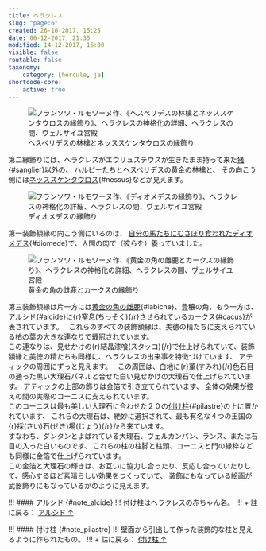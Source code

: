 ```yaml
---
title: ヘラクレス
slug: "page:6"
created: 26-10-2017, 15:25
date: 06-12-2017, 21:35
modified: 14-12-2017, 16:00
visible: false
routable: false
taxonomy:
    category: [hercule, ja]
shortcode-core:
    active: true
---
```

<figure><picture>
<source
sizes="(max-width: 767px) 98vw, (min-width: 959px) 50vw, 86vw"
srcset="
/user/sites/docs/pages/01.home/02.versailles/01.palais/01.hercule/06.hercule_6/hercule13-280.webp 280w,
/user/sites/docs/pages/01.home/02.versailles/01.palais/01.hercule/06.hercule_6/hercule13-380.webp 380w,
/user/sites/docs/pages/01.home/02.versailles/01.palais/01.hercule/06.hercule_6/hercule13-480.webp 480w,
/user/sites/docs/pages/01.home/02.versailles/01.palais/01.hercule/06.hercule_6/hercule13-640.webp 640w,
/user/sites/docs/pages/01.home/02.versailles/01.palais/01.hercule/06.hercule_6/hercule13-840.webp 840w,
/user/sites/docs/pages/01.home/02.versailles/01.palais/01.hercule/06.hercule_6/hercule13-1280.webp 1280w,
/user/sites/docs/pages/01.home/02.versailles/01.palais/01.hercule/06.hercule_6/hercule13-1600.webp 1600w,
/user/sites/docs/pages/01.home/02.versailles/01.palais/01.hercule/06.hercule_6/hercule13-1920.webp 1920w"
type="image/webp" />
<img src="/user/sites/docs/pages/01.home/02.versailles/01.palais/01.hercule/06.hercule_6/hercule13-640.jpg" alt="フランソワ・ルモワーヌ作、《ヘスペリデスの林檎とネッススケンタウロスの縁飾り》、ヘラクレスの神格化の詳細、ヘラクレスの間、ヴェルサイユ宮殿" title="フランソワ・ルモワーヌ作、《ヘスペリデスの林檎とネッススケンタウロスの縁飾り》、ヘラクレスの神格化の詳細、ヘラクレスの間、ヴェルサイユ宮殿" usemap="#img_hercule13"
sizes="(max-width: 767px) 98vw, (min-width: 959px) 50vw, 86vw"
srcset="
/user/sites/docs/pages/01.home/02.versailles/01.palais/01.hercule/06.hercule_6/hercule13-280.jpg 280w,
/user/sites/docs/pages/01.home/02.versailles/01.palais/01.hercule/06.hercule_6/hercule13-380.jpg 380w,
/user/sites/docs/pages/01.home/02.versailles/01.palais/01.hercule/06.hercule_6/hercule13-480.jpg 480w,
/user/sites/docs/pages/01.home/02.versailles/01.palais/01.hercule/06.hercule_6/hercule13-640.jpg 640w,
/user/sites/docs/pages/01.home/02.versailles/01.palais/01.hercule/06.hercule_6/hercule13-840.jpg 840w,
/user/sites/docs/pages/01.home/02.versailles/01.palais/01.hercule/06.hercule_6/hercule13-1280.jpg 1280w,
/user/sites/docs/pages/01.home/02.versailles/01.palais/01.hercule/06.hercule_6/hercule13-1600.jpg 1600w,
/user/sites/docs/pages/01.home/02.versailles/01.palais/01.hercule/06.hercule_6/hercule13-1920.jpg 1920w" />
</picture><figcaption>ヘスペリデスの林檎とネッススケンタウロスの縁飾り</figcaption><map name="img_hercule13" id="img_hercule13">
<area id="area_sanglier" alt="猪" title="猪" href="#sanglier" shape="poly" coords="109,166,117,167,136,168,138,160,148,160,150,149,157,149,157,157,155,161,164,161,171,148,180,151,179,155,186,161,192,163,196,166,204,167,210,165,220,168,219,161,215,153,215,149,210,147,211,144,215,139,212,135,202,137,197,140,197,149,189,154,181,151,172,148,168,143,163,144,157,149,150,149,147,152,138,151,136,154,131,149,124,151,118,156,112,160">
<area id="area_nessus" alt="ネッススケンタウロス" title="ネッススケンタウロス" href="#nessus" shape="poly" coords="340,158,340,164,346,166,353,155,360,156,364,163,374,163,384,138,391,135,390,125,392,120,402,121,405,126,411,129,416,129,423,123,419,106,415,98,408,87,411,88,412,79,415,74,412,64,405,60,395,61,390,68,389,70,383,64,377,65,362,77,354,89,354,98,335,106,343,112,339,120,342,123,339,130,344,132,342,137,344,144,346,148,348,154">
</map></figure>

第二縁飾りには、ヘラクレスがエウリュステウスが生きたまま持って来た[猪][1]{#sanglier}以外の、
ハルピーたちとヘスペリデスの黄金の林檎と、
その向こう側には[ネッススケンタウロス][2]{#nessus}などが見えます。

<figure><picture>
<source
sizes="(max-width: 767px) 98vw, (min-width: 959px) 50vw, 86vw"
srcset="
/user/sites/docs/pages/01.home/02.versailles/01.palais/01.hercule/06.hercule_6/hercule14-280.webp 280w,
/user/sites/docs/pages/01.home/02.versailles/01.palais/01.hercule/06.hercule_6/hercule14-380.webp 380w,
/user/sites/docs/pages/01.home/02.versailles/01.palais/01.hercule/06.hercule_6/hercule14-480.webp 480w,
/user/sites/docs/pages/01.home/02.versailles/01.palais/01.hercule/06.hercule_6/hercule14-640.webp 640w,
/user/sites/docs/pages/01.home/02.versailles/01.palais/01.hercule/06.hercule_6/hercule14-840.webp 840w,
/user/sites/docs/pages/01.home/02.versailles/01.palais/01.hercule/06.hercule_6/hercule14-1280.webp 1280w,
/user/sites/docs/pages/01.home/02.versailles/01.palais/01.hercule/06.hercule_6/hercule14-1600.webp 1600w,
/user/sites/docs/pages/01.home/02.versailles/01.palais/01.hercule/06.hercule_6/hercule14-1920.webp 1920w"
type="image/webp" />
<img src="/user/sites/docs/pages/01.home/02.versailles/01.palais/01.hercule/06.hercule_6/hercule14-640.jpg" alt="フランソワ・ルモワーヌ作、《ディオメデスの縁飾り》、ヘラクレスの神格化の詳細、ヘラクレスの間、ヴェルサイユ宮殿" title="フランソワ・ルモワーヌ作、《ディオメデスの縁飾り》、ヘラクレスの神格化の詳細、ヘラクレスの間、ヴェルサイユ宮殿" usemap="#img_hercule14"
sizes="(max-width: 767px) 98vw, (min-width: 959px) 50vw, 86vw"
srcset="
/user/sites/docs/pages/01.home/02.versailles/01.palais/01.hercule/06.hercule_6/hercule14-280.jpg 280w,
/user/sites/docs/pages/01.home/02.versailles/01.palais/01.hercule/06.hercule_6/hercule14-380.jpg 380w,
/user/sites/docs/pages/01.home/02.versailles/01.palais/01.hercule/06.hercule_6/hercule14-480.jpg 480w,
/user/sites/docs/pages/01.home/02.versailles/01.palais/01.hercule/06.hercule_6/hercule14-640.jpg 640w,
/user/sites/docs/pages/01.home/02.versailles/01.palais/01.hercule/06.hercule_6/hercule14-840.jpg 840w,
/user/sites/docs/pages/01.home/02.versailles/01.palais/01.hercule/06.hercule_6/hercule14-1280.jpg 1280w,
/user/sites/docs/pages/01.home/02.versailles/01.palais/01.hercule/06.hercule_6/hercule14-1600.jpg 1600w,
/user/sites/docs/pages/01.home/02.versailles/01.palais/01.hercule/06.hercule_6/hercule14-1920.jpg 1920w" />
</picture><figcaption>ディオメデスの縁飾り</figcaption><map name="img_hercule14" id="img_hercule14">
<area id="area_diomede" alt="自分の馬たちにむさぼり食われたディオメデス" title="自分の馬たちにむさぼり食われたディオメデス" href="#diomede" shape="poly" coords="170,284,185,285,190,280,190,272,250,274,254,278,264,279,264,275,279,275,281,284,288,288,305,281,309,275,362,276,367,286,401,286,399,274,410,271,409,269,416,236,412,243,409,242,407,234,410,224,417,221,423,224,424,220,421,212,424,205,427,206,433,202,442,204,444,213,445,222,456,233,457,256,453,260,441,253,449,273,454,282,440,283,431,266,427,266,430,273,427,283,440,283,455,282,460,267,457,256,456,234,463,231,472,224,477,208,472,195,465,188,455,190,449,195,454,203,455,216,461,210,461,203,454,203,449,194,444,189,436,184,426,184,423,184,414,175,402,168,402,161,390,149,379,149,380,146,367,146,360,148,361,145,353,147,346,152,339,156,336,161,333,162,329,169,323,179,322,172,323,166,317,159,313,146,316,145,303,136,296,136,288,145,286,154,280,158,280,164,284,171,281,175,270,174,261,175,259,177,248,173,235,172,227,176,220,183,216,189,214,184,216,180,227,176,220,171,214,168,206,173,202,186,203,197,209,208,208,212,209,219,214,226,204,245,197,247,184,261,180,274">
</map></figure>

第一装飾額縁の向こう側にいるのは、
[自分の馬たちにむさぼり食われたディオメデス][3]{#diomede}で、人間の肉で（彼らを）養っていました。

<figure><picture>
<source
sizes="(max-width: 767px) 98vw, (min-width: 959px) 50vw, 86vw"
srcset="
/user/sites/docs/pages/01.home/02.versailles/01.palais/01.hercule/06.hercule_6/hercule15-280.webp 280w,
/user/sites/docs/pages/01.home/02.versailles/01.palais/01.hercule/06.hercule_6/hercule15-380.webp 380w,
/user/sites/docs/pages/01.home/02.versailles/01.palais/01.hercule/06.hercule_6/hercule15-480.webp 480w,
/user/sites/docs/pages/01.home/02.versailles/01.palais/01.hercule/06.hercule_6/hercule15-640.webp 640w,
/user/sites/docs/pages/01.home/02.versailles/01.palais/01.hercule/06.hercule_6/hercule15-840.webp 840w,
/user/sites/docs/pages/01.home/02.versailles/01.palais/01.hercule/06.hercule_6/hercule15-1280.webp 1280w,
/user/sites/docs/pages/01.home/02.versailles/01.palais/01.hercule/06.hercule_6/hercule15-1600.webp 1600w,
/user/sites/docs/pages/01.home/02.versailles/01.palais/01.hercule/06.hercule_6/hercule15-1920.webp 1920w"
type="image/webp" />
<img src="/user/sites/docs/pages/01.home/02.versailles/01.palais/01.hercule/06.hercule_6/hercule15-640.jpg" alt="フランソワ・ルモワーヌ作、《黄金の角の雌鹿とカークスの縁飾り》、ヘラクレスの神格化の詳細、ヘラクレスの間、ヴェルサイユ宮殿" title="フランソワ・ルモワーヌ作、《黄金の角の雌鹿とカークスの縁飾り》、ヘラクレスの神格化の詳細、ヘラクレスの間、ヴェルサイユ宮殿" usemap="#img_hercule15"
sizes="(max-width: 767px) 98vw, (min-width: 959px) 50vw, 86vw"
srcset="
/user/sites/docs/pages/01.home/02.versailles/01.palais/01.hercule/06.hercule_6/hercule15-280.jpg 280w,
/user/sites/docs/pages/01.home/02.versailles/01.palais/01.hercule/06.hercule_6/hercule15-380.jpg 380w,
/user/sites/docs/pages/01.home/02.versailles/01.palais/01.hercule/06.hercule_6/hercule15-480.jpg 480w,
/user/sites/docs/pages/01.home/02.versailles/01.palais/01.hercule/06.hercule_6/hercule15-640.jpg 640w,
/user/sites/docs/pages/01.home/02.versailles/01.palais/01.hercule/06.hercule_6/hercule15-840.jpg 840w,
/user/sites/docs/pages/01.home/02.versailles/01.palais/01.hercule/06.hercule_6/hercule15-1280.jpg 1280w,
/user/sites/docs/pages/01.home/02.versailles/01.palais/01.hercule/06.hercule_6/hercule15-1600.jpg 1600w,
/user/sites/docs/pages/01.home/02.versailles/01.palais/01.hercule/06.hercule_6/hercule15-1920.jpg 1920w" />
</picture><figcaption>黄金の角の雌鹿とカークスの縁飾り</figcaption><map name="img_hercule15" id="img_hercule15">
<area id="area_labiche" alt="黄金の角の雌鹿" title="黄金の角の雌鹿" href="#labiche" shape="poly" coords="190,133,192,141,194,146,189,158,227,161,232,159,236,159,239,161,247,162,249,157,254,153,255,146,260,145,272,147,278,144,285,128,279,130,281,127,277,119,272,122,270,128,271,134,266,139,254,141,258,128,255,119,254,116,261,109,255,103,249,106,243,118,244,125,244,130,241,132,232,126,233,133,226,134,217,142,216,145,208,145,221,127,219,124,217,125,210,120,203,121,199,128,196,133">
<area id="area_cacus" alt="アルシドに窒息させられているカークス" title="アルシドに窒息させられているカークス" href="#cacus" shape="poly" coords="409,158,409,155,402,154,399,152,398,148,409,136,417,121,414,113,407,111,394,116,399,107,400,99,396,92,400,92,402,82,395,75,387,74,385,80,382,81,375,77,368,79,367,82,360,83,357,88,347,97,347,114,362,113,353,121,356,123,353,126,358,126,351,132,356,133,353,139,354,150,346,152,344,161,361,166,373,166,383,159">
</map></figure>

第三装飾額縁は片一方には[黄金の角の雌鹿][4]{#labiche}、豊穣の角、もう一方は、[アルシド][6]{#alcide}に[{r}窒息(ちっそく){/r}させられているカークス][5]{#cacus}が表されています。  
これらのすべての装飾額縁は、美徳の精たちに支えられている柏の葉の大きな連なりで戴冠されています。  
この連なりは、見せかけの{r}結晶漆喰(スタッコ){/r}で仕上げられていて、装飾額縁と美徳の精たちも同様に、ヘラクレスの出来事を特徴づけています、
アティックの周囲にずっと見えます。  
この周囲は、白地に{r}菫(すみれ){/r}色石目の通った黒い大理石パネルと合せた白い見せかけの大理石で仕上げられています。
アティックの上部の飾りは金箔で引き立てられています、
全体の効果が控えの間の実際のコーニスに支えられています。  
このコーニスは最も美しい大理石に合わせた２０の[付け柱][8]{#pilastre}の上に置かれています、
これらの大理石は、絶妙に選択されて、最も有名な４つの王国の{r}採(さい)石(せき)場(じょう){/r}から来ています。  
すなわち、ダンタンとよばれている大理石、ヴェルカンパン、ランス、または石目の入った白いものです、
これらの柱の柱脚と柱頭、コーニスと門の縁枠なども同様に金箔で仕上げられています。  
この金箔と大理石の輝きは、お互いに協力し合ったり、反応し合っていたりして、感心するほど素晴らしい効果をつくっていて、
装飾にもなっている絵画が武器飾りにもなっているかのように見えます。

!!! #### アルシド {#note_alcide}
!!! 付け柱はヘラクレスの赤ちゃん名。
!!! + 註に戻る： [アルシド ↑][7]  

!!! #### 付け柱 {#note_pilastre}
!!! 壁面から引出して作った装飾的な柱と見えるように作られたもの。
!!! + 註に戻る： [付け柱 ↑][7]  


[1]: #area_sanglier "猪"
[2]: #area_nessus "ネッススケンタウロス"
[3]: #area_diomede "自分の馬たちにむさぼり食われたディオメデス"
[4]: #area_labiche "黄金の角の雌鹿"
[5]: #area_cacus "アルシドに窒息させられているカークス"
[6]: #note_pilastre "付け柱"
[7]: #pilastre "付け柱"
[8]: #note_pilastre "付け柱"
[9]: #pilastre "付け柱"
